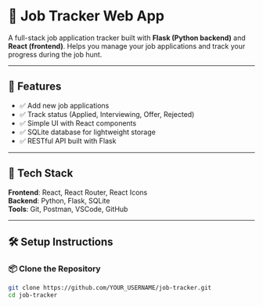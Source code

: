 # 🧾 Job Tracker Web App

A full-stack job application tracker built with **Flask (Python backend)** and **React (frontend)**. Helps you manage your job applications and track your progress during the job hunt.

---

## 🔧 Features

- ✅ Add new job applications
- ✅ Track status (Applied, Interviewing, Offer, Rejected)
- ✅ Simple UI with React components
- ✅ SQLite database for lightweight storage
- ✅ RESTful API built with Flask

---

## 🚀 Tech Stack

**Frontend**: React, React Router, React Icons  
**Backend**: Python, Flask, SQLite  
**Tools**: Git, Postman, VSCode, GitHub

---

## 🛠 Setup Instructions

### 📦 Clone the Repository

```bash
git clone https://github.com/YOUR_USERNAME/job-tracker.git
cd job-tracker

